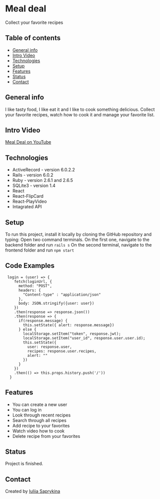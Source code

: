 # Meal deal


Collect your favorite recipes

## Table of contents
* [General info](#general-info)
* [Intro Video](#intro-video)
* [Technologies](#technologies)
* [Setup](#setup)
* [Features](#features)
* [Status](#status)
* [Contact](#contact)

## General info
I like tasty food, I like eat it and I like to cook something delicious.
Collect your favorite recipes, watch how to cook it and manage your favorite list.

## Intro Video
[Meal Deal on YouTube](https://youtu.be/UGAMtPWHWZ4)

## Technologies
* ActiveRecord - version 6.0.2.2
* Rails - version 6.0.2 
* Ruby - version 2.6.1 and 2.6.5
* SQLite3 - version 1.4
* React 
* React-FlipCard
* React-PlayVideo
* Intagrated API 

## Setup
To run this project, install it locally by cloning the GitHub repository and typing:
Open two command terminals. 
On the first one, navigate to the backend folder and run 
```rails s```
On the second terminal, navigate to the frontend folder and run
```npm start```

## Code Examples
```
 login = (user) => {
    fetch(loginUrl, {
      method: "POST",
      headers: {
        "Content-type" : "application/json"
      },
      body: JSON.stringify({user: user})
    })
    .then(response => response.json())
    .then(response => {
      if(response.message) {
        this.setState({ alert: response.message})
      } else {
        localStorage.setItem("token", response.jwt);
        localStorage.setItem("user_id", response.user.user.id);
        this.setState({
          user: response.user,
          recipes: response.user.recipes,
          alert: ""
        })
      }
    })
    .then(() => this.props.history.push('/'))
  }
```

## Features
* You can create a new user
* You can log in
* Look through recent recipes
* Search through all recipes
* Add recipe to your favorites
* Watch video how to cook 
* Delete recipe from your favorites

## Status
Project is finished. 

## Contact
Created by [Iuliia Saprykina](https://www.linkedin.com/in/iuliia-saprykina-ab3351100) 




